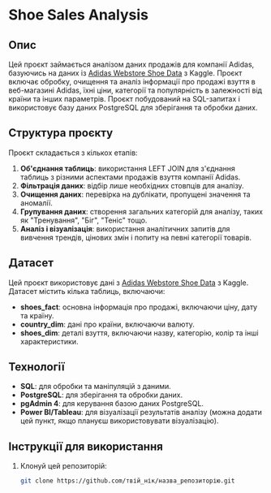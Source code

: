 # Shoe Sales Analysis

## Опис
Цей проєкт займається аналізом даних продажів для компанії Adidas, базуючись на даних із [Adidas Webstore Shoe Data](https://www.kaggle.com/datasets/tamsnd/adidas-webstore-shoe-data?select=shoes_dim.csv) з Kaggle. Проєкт включає обробку, очищення та аналіз інформації про продажі взуття в веб-магазині Adidas, їхні ціни, категорії та популярність в залежності від країни та інших параметрів. Проєкт побудований на SQL-запитах і використовує базу даних PostgreSQL для зберігання та обробки даних.

## Структура проєкту
Проєкт складається з кількох етапів:

1. **Об'єднання таблиць**: використання LEFT JOIN для з'єднання таблиць з різними аспектами продажів взуття компанії Adidas.
2. **Фільтрація даних**: відбір лише необхідних стовпців для аналізу.
3. **Очищення даних**: перевірка на дублікати, пропущені значення та аномалії.
4. **Групування даних**: створення загальних категорій для аналізу, таких як "Тренування", "Біг", "Теніс" тощо.
5. **Аналіз і візуалізація**: використання аналітичних запитів для вивчення трендів, цінових змін і попиту на певні категорії товарів.

## Датасет
Цей проєкт використовує дані з [Adidas Webstore Shoe Data](https://www.kaggle.com/datasets/tamsnd/adidas-webstore-shoe-data?select=shoes_dim.csv) з Kaggle. Датасет містить кілька таблиць, включаючи:

- **shoes_fact**: основна інформація про продажі, включаючи ціну, дату та країну.
- **country_dim**: дані про країни, включаючи валюту.
- **shoes_dim**: деталі взуття, включаючи назву, категорію, колір та інші характеристики.

## Технології
- **SQL**: для обробки та маніпуляцій з даними.
- **PostgreSQL**: для зберігання та обробки даних.
- **pgAdmin 4**: для керування базою даних PostgreSQL.
- **Power BI/Tableau**: для візуалізації результатів аналізу (можна додати цей пункт, якщо плануєш використовувати візуалізацію).

## Інструкції для використання
1. Клонуй цей репозиторій:
   ```bash
   git clone https://github.com/твій_нік/назва_репозиторію.git
